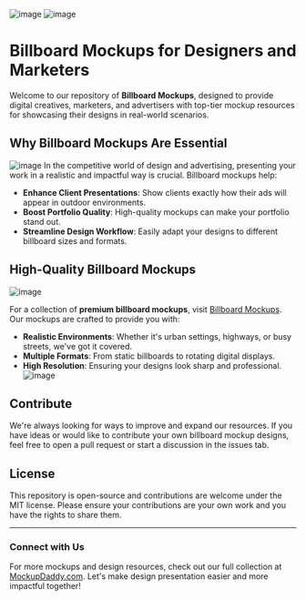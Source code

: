 ![image](https://github.com/user-attachments/assets/33069cbd-1a95-497e-b6f5-cd6d036cf57e)
![image](https://github.com/user-attachments/assets/2b1a25b3-52f8-47ef-b1f1-79e13e17bd27)
# Billboard Mockups for Designers and Marketers

Welcome to our repository of **Billboard Mockups**, designed to provide digital creatives, marketers, and advertisers with top-tier mockup resources for showcasing their designs in real-world scenarios.

## Why Billboard Mockups Are Essential
![image](https://github.com/user-attachments/assets/dcb1bd76-9d5e-4ede-a097-c2d4f2c5f287)
In the competitive world of design and advertising, presenting your work in a realistic and impactful way is crucial. Billboard mockups help:

- **Enhance Client Presentations**: Show clients exactly how their ads will appear in outdoor environments.
- **Boost Portfolio Quality**: High-quality mockups can make your portfolio stand out.
- **Streamline Design Workflow**: Easily adapt your designs to different billboard sizes and formats.

## High-Quality Billboard Mockups
![image](https://github.com/user-attachments/assets/ba0ea64d-13d2-4260-bc2d-67965b1dcb3a)

For a collection of **premium billboard mockups**, visit [Billboard Mockups](https://www.mockupdaddy.com/billboard-mockup). Our mockups are crafted to provide you with:

- **Realistic Environments**: Whether it's urban settings, highways, or busy streets, we've got it covered.
- **Multiple Formats**: From static billboards to rotating digital displays.
- **High Resolution**: Ensuring your designs look sharp and professional.
![image](https://github.com/user-attachments/assets/b90e7718-d758-4429-b249-99187428ba9b)

## Contribute

We're always looking for ways to improve and expand our resources. If you have ideas or would like to contribute your own billboard mockup designs, feel free to open a pull request or start a discussion in the issues tab.

## License

This repository is open-source and contributions are welcome under the MIT license. Please ensure your contributions are your own work and you have the rights to share them.

---

### Connect with Us

For more mockups and design resources, check out our full collection at [MockupDaddy.com](https://www.mockupdaddy.com). Let's make design presentation easier and more impactful together!
